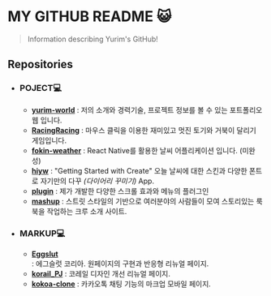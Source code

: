 # MY GITHUB README &#128570;
>Information describing Yurim's GitHub!

## Repositories

- ### __POJECT&#128187;__
    -  [__yurim-world__](https://github.com/xururuca9797/yurim-world)
     : 저의 소개와 경력기술, 프로젝트 정보를 볼 수 있는 포트폴리오 웹 입니다.
    - [__RacingRacing__](https://github.com/xururuca9797/yurim-world)
     : 마우스 클릭을 이용한 재미있고 멋진 토기와 거북이 달리기 게임입니다.
    - [__fokin-weather__](https://github.com/xururuca9797/yurim-world)
     : React Native를 활용한 날씨 어플리케이션 입니다. (미완성) 
    - [__hiyw__](https://github.com/xururuca9797/yurim-world)
     : "Getting Started with Create" 오늘 날씨에 대한 스킨과 다양한 폰트로 자기만의 다꾸 *(다이어리 꾸미기)* App.
    - [__plugin__](https://github.com/xururuca9797/yurim-world)
     : 제가 개발한 다양한 스크롤 효과와 메뉴의 플러그인
    - [__mashup__](https://github.com/xururuca9797/yurim-world)
     : 스트릿 스타일의 기반으로 여러분야의 사람들이 모여 스토리있는 룩북을 작업하는 크루 소개 사이트.

- ###  __MARKUP&#128187;__
    - [__Eggslut__](https://github.com/xururuca9797/yurim-world)  
     : 에그슬럿 코리아. 원페이지의 구현과 반응형 리뉴얼 페이지.
    - [__korail_PJ__](https://github.com/xururuca9797/yurim-world)
     : 코레일 디자인 개선 리뉴얼 페이지.
    - [__kokoa-clone__](https://github.com/xururuca9797/yurim-world)
     : 카카오톡 채팅 기능의 마크업 모바일 페이지.
